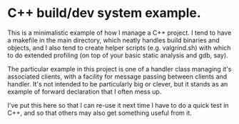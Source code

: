 # C++ build/dev system example.

This is a minimalistic example of how I manage a C++ project. I tend to have a
makefile in the main directory, which neatly handles build binaries and objects,
and I also tend to create helper scripts (e.g. valgrind.sh) with which to do
extended profiling (on top of your basic static analysis and gdb, say).

The particular example in this project is one of a handler class managing it's
associated clients, with a facility for message passing between clients and
handler. It's not intended to be particularly big or clever, but it stands as
an example of forward declaration that I often mess up.

I've put this here so that I can re-use it next time I have to do a quick test
in C++, and so that others may also get something useful from it.
